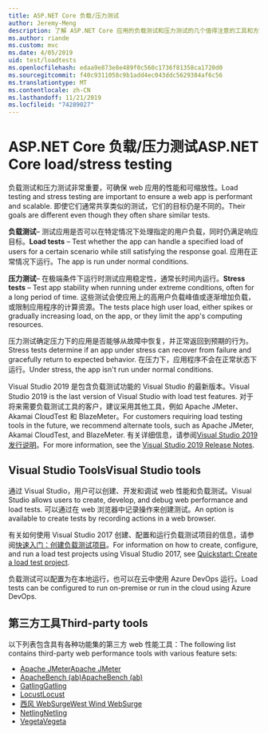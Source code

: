 ```yaml
---
title: ASP.NET Core 负载/压力测试
author: Jeremy-Meng
description: 了解 ASP.NET Core 应用的负载测试和压力测试的几个值得注意的工具和方法。
ms.author: riande
ms.custom: mvc
ms.date: 4/05/2019
uid: test/loadtests
ms.openlocfilehash: edaa9e873e8e489f0c560c1736f81358ca1720d0
ms.sourcegitcommit: f40c9311058c9b1add4ec043ddc5629384af6c56
ms.translationtype: MT
ms.contentlocale: zh-CN
ms.lasthandoff: 11/21/2019
ms.locfileid: "74289027"
---
```

# <a name="aspnet-core-loadstress-testing"></a><span data-ttu-id="ed312-103">ASP.NET Core 负载/压力测试</span><span class="sxs-lookup"><span data-stu-id="ed312-103">ASP.NET Core load/stress testing</span></span>

<span data-ttu-id="ed312-104">负载测试和压力测试非常重要，可确保 web 应用的性能和可缩放性。</span><span class="sxs-lookup"><span data-stu-id="ed312-104">Load testing and stress testing are important to ensure a web app is performant and scalable.</span></span> <span data-ttu-id="ed312-105">即使它们通常共享类似的测试，它们的目标仍是不同的。</span><span class="sxs-lookup"><span data-stu-id="ed312-105">Their goals are different even though they often share similar tests.</span></span>

<span data-ttu-id="ed312-106">**负载测试**&ndash; 测试应用是否可以在特定情况下处理指定的用户负载，同时仍满足响应目标。</span><span class="sxs-lookup"><span data-stu-id="ed312-106">**Load tests** &ndash; Test whether the app can handle a specified load of users for a certain scenario while still satisfying the response goal.</span></span> <span data-ttu-id="ed312-107">应用在正常情况下运行。</span><span class="sxs-lookup"><span data-stu-id="ed312-107">The app is run under normal conditions.</span></span>

<span data-ttu-id="ed312-108">**压力测试**&ndash; 在极端条件下运行时测试应用稳定性，通常长时间内运行。</span><span class="sxs-lookup"><span data-stu-id="ed312-108">**Stress tests** &ndash; Test app stability when running under extreme conditions, often for a long period of time.</span></span> <span data-ttu-id="ed312-109">这些测试会使应用上的高用户负载峰值或逐渐增加负载，或限制应用程序的计算资源。</span><span class="sxs-lookup"><span data-stu-id="ed312-109">The tests place high user load, either spikes or gradually increasing load, on the app, or they limit the app's computing resources.</span></span>

<span data-ttu-id="ed312-110">压力测试确定压力下的应用是否能够从故障中恢复，并正常返回到预期的行为。</span><span class="sxs-lookup"><span data-stu-id="ed312-110">Stress tests determine if an app under stress can recover from failure and gracefully return to expected behavior.</span></span> <span data-ttu-id="ed312-111">在压力下，应用程序不会在正常状态下运行。</span><span class="sxs-lookup"><span data-stu-id="ed312-111">Under stress, the app isn't run under normal conditions.</span></span>

<span data-ttu-id="ed312-112">Visual Studio 2019 是包含负载测试功能的 Visual Studio 的最新版本。</span><span class="sxs-lookup"><span data-stu-id="ed312-112">Visual Studio 2019 is the last version of Visual Studio with load test features.</span></span> <span data-ttu-id="ed312-113">对于将来需要负载测试工具的客户，建议采用其他工具，例如 Apache JMeter、Akamai CloudTest 和 BlazeMeter。</span><span class="sxs-lookup"><span data-stu-id="ed312-113">For customers requiring load testing tools in the future, we recommend alternate tools, such as Apache JMeter, Akamai CloudTest, and BlazeMeter.</span></span> <span data-ttu-id="ed312-114">有关详细信息，请参阅[Visual Studio 2019 发行说明](/visualstudio/releases/2019/release-notes-v16.0#test-tools)。</span><span class="sxs-lookup"><span data-stu-id="ed312-114">For more information, see the [Visual Studio 2019 Release Notes](/visualstudio/releases/2019/release-notes-v16.0#test-tools).</span></span>

## <a name="visual-studio-tools"></a><span data-ttu-id="ed312-115">Visual Studio Tools</span><span class="sxs-lookup"><span data-stu-id="ed312-115">Visual Studio tools</span></span>

<span data-ttu-id="ed312-116">通过 Visual Studio，用户可以创建、开发和调试 web 性能和负载测试。</span><span class="sxs-lookup"><span data-stu-id="ed312-116">Visual Studio allows users to create, develop, and debug web performance and load tests.</span></span> <span data-ttu-id="ed312-117">可以通过在 web 浏览器中记录操作来创建测试。</span><span class="sxs-lookup"><span data-stu-id="ed312-117">An option is available to create tests by recording actions in a web browser.</span></span>

<span data-ttu-id="ed312-118">有关如何使用 Visual Studio 2017 创建、配置和运行负载测试项目的信息，请参阅[快速入门：创建负载测试项目](/visualstudio/test/quickstart-create-a-load-test-project?view=vs-2017)。</span><span class="sxs-lookup"><span data-stu-id="ed312-118">For information on how to create, configure, and run a load test projects using Visual Studio 2017, see [Quickstart: Create a load test project](/visualstudio/test/quickstart-create-a-load-test-project?view=vs-2017).</span></span>

<span data-ttu-id="ed312-119">负载测试可以配置为在本地运行，也可以在云中使用 Azure DevOps 运行。</span><span class="sxs-lookup"><span data-stu-id="ed312-119">Load tests can be configured to run on-premise or run in the cloud using Azure DevOps.</span></span>

## <a name="third-party-tools"></a><span data-ttu-id="ed312-120">第三方工具</span><span class="sxs-lookup"><span data-stu-id="ed312-120">Third-party tools</span></span>

<span data-ttu-id="ed312-121">以下列表包含具有各种功能集的第三方 web 性能工具：</span><span class="sxs-lookup"><span data-stu-id="ed312-121">The following list contains third-party web performance tools with various feature sets:</span></span>

* [<span data-ttu-id="ed312-122">Apache JMeter</span><span class="sxs-lookup"><span data-stu-id="ed312-122">Apache JMeter</span></span>](https://jmeter.apache.org/)
* [<span data-ttu-id="ed312-123">ApacheBench (ab)</span><span class="sxs-lookup"><span data-stu-id="ed312-123">ApacheBench (ab)</span></span>](https://httpd.apache.org/docs/2.4/programs/ab.html)
* [<span data-ttu-id="ed312-124">Gatling</span><span class="sxs-lookup"><span data-stu-id="ed312-124">Gatling</span></span>](https://gatling.io/)
* [<span data-ttu-id="ed312-125">Locust</span><span class="sxs-lookup"><span data-stu-id="ed312-125">Locust</span></span>](https://locust.io/)
* [<span data-ttu-id="ed312-126">西风 WebSurge</span><span class="sxs-lookup"><span data-stu-id="ed312-126">West Wind WebSurge</span></span>](https://websurge.west-wind.com/)
* [<span data-ttu-id="ed312-127">Netling</span><span class="sxs-lookup"><span data-stu-id="ed312-127">Netling</span></span>](https://github.com/hallatore/Netling)
* [<span data-ttu-id="ed312-128">Vegeta</span><span class="sxs-lookup"><span data-stu-id="ed312-128">Vegeta</span></span>](https://github.com/tsenart/vegeta)
